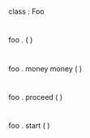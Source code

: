#
#
#
class
:
Foo
#
#
#
#
foo
.
(
)
#
#
#
#
foo
.
money
money
(
)
#
#
#
#
foo
.
proceed
(
)
#
#
#
#
foo
.
start
(
)
